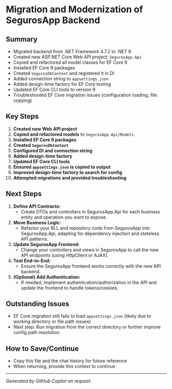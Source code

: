 # Migration and Modernization of SegurosApp Backend

## Summary
- Migrated backend from .NET Framework 4.7.2 to .NET 8
- Created new ASP.NET Core Web API project: `SegurosApp.Api`
- Copied and refactored all model classes for EF Core 9
- Installed EF Core 9 packages
- Created `SegurosDbContext` and registered it in DI
- Added connection string to `appsettings.json`
- Added design-time factory for EF Core tooling
- Updated EF Core CLI tools to version 9
- Troubleshooted EF Core migration issues (configuration loading, file copying)

## Key Steps
1. **Created new Web API project**
2. **Copied and refactored models** to `SegurosApp.Api/Models`
3. **Installed EF Core 9 packages**
4. **Created `SegurosDbContext`**
5. **Configured DI and connection string**
6. **Added design-time factory**
7. **Updated EF Core CLI tools**
8. **Ensured `appsettings.json` is copied to output**
9. **Improved design-time factory to search for config**
10. **Attempted migrations and provided troubleshooting**

## Next Steps
1. **Define API Contracts:**
   - Create DTOs and controllers in SegurosApp.Api for each business entity and operation you want to expose.
2. **Move Business Logic:**
   - Refactor your BLL and repository code from SegurosApp into SegurosApp.Api, adapting for dependency injection and stateless API patterns.
3. **Update SegurosApp Frontend:**
   - Change your controllers and views in SegurosApp to call the new API endpoints (using HttpClient or AJAX).
4. **Test End-to-End:**
   - Ensure the SegurosApp frontend works correctly with the new API backend.
5. **(Optional) Add Authentication:**
   - If needed, implement authentication/authorization in the API and update the frontend to handle tokens/cookies.

## Outstanding Issues
- EF Core migration still fails to load `appsettings.json` (likely due to working directory or file path issues)
- Next step: Run migration from the correct directory or further improve config path resolution

## How to Save/Continue
- Copy this file and the chat history for future reference
- When returning, provide this context to continue

---

*Generated by GitHub Copilot on request.*
